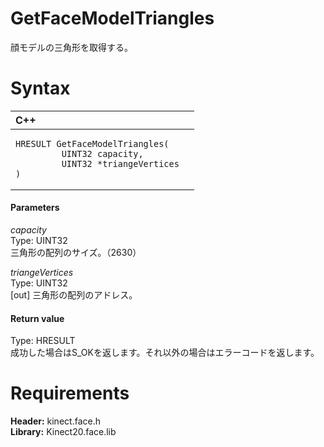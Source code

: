 GetFaceModelTriangles  
=====================  

顔モデルの三角形を取得する。 <span id="syntaxSection"></span>

Syntax  
======  

<table>
<colgroup>
<col width="100%" />
</colgroup>
<thead>
<tr class="header">
<th align="left">C++</th>
</tr>
</thead>
<tbody>
<tr class="odd">
<td align="left"><pre><code>HRESULT GetFaceModelTriangles(  
         UINT32 capacity,  
         UINT32 *triangeVertices  
)</code></pre></td>
</tr>
</tbody>
</table>

<span id="ID4EG"></span>
#### Parameters  

*capacity*    
Type: UINT32  
三角形の配列のサイズ。（2630）  

*triangeVertices*    
Type: UINT32  
[out] 三角形の配列のアドレス。  

<span id="ID4EN"></span>
#### Return value  

Type: HRESULT  
成功した場合はS\_OKを返します。それ以外の場合はエラーコードを返します。  

<span id="requirements"></span>

Requirements  
============  

**Header:** kinect.face.h  
**Library:** Kinect20.face.lib  



<!--Please do not edit the data in the comment block below.-->
<!--
TOCTitle : GetFaceModelTriangles
RLTitle : GetFaceModelTriangles
KeywordK : GetFaceModelTriangles
KeywordF : GetFaceModelTriangles
KeywordF : Microsoft.Kinect.face.GetFaceModelTriangles(UINT32,UINT32@)
KeywordA : M:Microsoft.Kinect.face.GetFaceModelTriangles(UINT32,UINT32@)
AssetID : M:Microsoft.Kinect.face.GetFaceModelTriangles(UINT32,UINT32@)
Locale : en-us
CommunityContent : 1
APIType : Managed
APILocation : 
APIName : Microsoft.Kinect.face.GetFaceModelTriangles
TargetOS : Windows
TopicType : kbSyntax
DevLang : C++
DocSet : K4Wv2
ProjType : K4Wv2Proj
Technology : Kinect for Windows
Product : Kinect for Windows SDK v2
productversion : 20
-->
